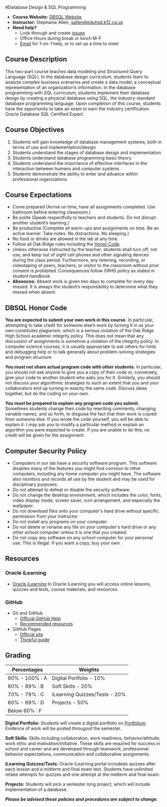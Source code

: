 #Database Design & SQL Programming

* **Course Website:** [DBSQL Website](https://sites.google.com/site/sallenorhs/db-design-sql)
* **Instructor:** Stephanie Allen, [sallen@eduhsd.k12.ca.us](mailto:sallen@eduhsd.k12.ca.us)
* **Need help?**
    * Look through and create [issues](https://github.com/orhs-dbsql/syllabus/issues)
    * Office Hours during break or lunch M-F
    * [Email](mailto:sallen@eduhsd.k12.ca.us) for 1-on-1 help, or to set up a time to meet

## Course Description

This two-part course teaches data modeling and Structured Query Language (SQL). In the database design curriculum, students learn to analyze complex business scenarios and create a data model, a conceptual representation of an organization’s information. In the database programming with SQL curriculum, students implement their database design by creating a physical database using SQL, the industry-standard database programming language.  Upon completion of this course, students have the opportunity to take an exam to earn the industry certification Oracle Database SQL Certified Expert. 

## Course Objectives

1.	Students will gain knowledge of database management systems, both in terms of use and implementation/design
2.	Students understand the stages of database design and implementation
3.	Students understand database programming basic theory
4.	Students understand the importance of effective interfaces in the interaction between humans and computer systems
5.	Students demonstrate the ability to enter and advance within professional organizations

## Course Expectations

* Come prepared (Arrive on time, have all assignments completed. Use bathroom before entering classroom.)
* Be polite (Speak respectfully to teachers and students.  Do not disrupt another student’s learning.)
* Be productive (Complete all warm-ups and assignments on time. Be an active learner. Take notes.  No distractions. No sleeping.)
* No food or drinks are allowed in the lab at any time.
* Follow all Oak Ridge rules including the [Honor Code](#dbsql-honor-code).
* Unless otherwise instructed by the teacher, students shall turn off, not use, and keep out of sight cell phones and other signaling devices during the class period. Furthermore, any listening, recording, or videotaping of peers, teachers, or visitor to the classroom without prior consent is prohibited. Consequences follow ORHS policy as stated in student handbook.
* **Absences:** Absent work is given two days to complete for every day missed.  It is always the student’s responsibility to determine what they missed when absent.  

## DBSQL Honor Code

**You are expected to submit your own work in this course.** 
In particular, attempting to take credit for someone else’s work by turning it in as your own constitutes plagiarism, which is a serious violation of the Oak Ridge High School academic integrity policy.  This does not mean that any discussion of assignments is somehow a violation of the integrity policy. In computer science courses, it is usually appropriate to ask others for hints and debugging help or to talk generally about problem-solving strategies and program structure
 
**You must not share actual program code with other students.** 
In particular, you should not ask anyone to give you a copy of their code or, conversely, give your code to another student who asks you for it. Similarly, you should not discuss your algorithmic strategies to such an extent that you and your collaborators end up turning in exactly the same code. Discuss ideas together, but do the coding on your own. 

**You must be prepared to explain any program code you submit.** 
Sometimes students change their code by rewriting comments, changing variable names, and so forth, to disguise the fact that their work is copied from someone else. If you wrote the code yourself, you will be able to explain it.  I may ask you to modify a particular method or explain an algorithm you were expected to create.  If you are unable to do this, no credit will be given for the assignment. 

## Computer Security Policy

* Computers in our lab have a security software program. This software disables many of the features you might find common to other computers, including any home computer you might have. The software also monitors and records all use by the student and may be used for disciplinary purposes.
* Do not attempt to defeat or disable the security software. 
* Do not change the desktop environment, which includes the color, fonts, video display mode, screen saver, icon arrangement, and especially the wallpaper. 
* Do not download files onto your computer's hard drive without specific permission from your instructor. 
* Do not install any programs on your computer. 
* Do not delete or rename any file on your computer's hard drive or any other school computer unless it is one that you created. 
* Do not copy any software on any school computer for your personal use. This is illegal. If you want a copy, buy your own. 

## Resources

### Oracle iLearning

* [Oracle iLearning](http://ilearning.oracle.com/ilearn/en/learner/jsp/login.jsp?site=OracleAcad) In Oracle iLearning you will access online lessons, quizzes and tests, course materials, and resources. 

### GitHub

* Git and GitHub
    * [Official GitHub Help](https://help.github.com/)
    * [Recommended resources](http://hackerhours.org/resources.html#github)
* GitHub Pages
    * [Official site](https://pages.github.com/)
    * [Thinkful guide](http://www.thinkful.com/learn/a-guide-to-using-github-pages/)

## Grading

Percentages | Weights  
----------- | --------- 
90%  - 100% :   	A | Digital Portfolio - 10%
80%  -  89% :  	B | Soft Skills - 20%
70%  -  79% :     C | iLearning Quizzes/Tests - 20%
60%  -  69% :  	D | Projects - 50%
Below 60% :    	F |  

**Digital Portfolio:**  Students will create a digital portfolio on [Portfolium](https://portfolium.com/).  Evidence of work will be posted througout the semester.

**Soft Skills:** Skills including collaboration, work readiness, behavior/attitude, work ethic and motivation/initiative. These skills are required for success in school and career and are developed through teamwork, professional behavior expectations, communication and collaborative assignments. 

**iLearning Quizzes/Tests:** Oracle iLearning portal includeds quizzes after each lesson and a midterm and final exam test.  Students have unlimited retake attempts for quizzes and one attempt at the midterm and final exam.

**Projects:** Students will pick a semester long project, which will include implementation of a database.

***Please be advised these policies and procedures are subject to change.*** 
